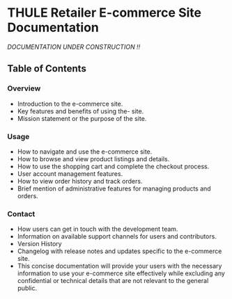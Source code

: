 # THULE Retailer E-commerce Site Documentation

_DOCUMENTATION UNDER CONSTRUCTION !!_

## Table of Contents

### Overview

- Introduction to the e-commerce site.
- Key features and benefits of using the- site.
- Mission statement or the purpose of the site.

### Usage

- How to navigate and use the e-commerce site.
- How to browse and view product listings and details.
- How to use the shopping cart and complete the checkout process.
- User account management features.
- How to view order history and track orders.
- Brief mention of administrative features for managing products and orders.

### Contact

- How users can get in touch with the development team.
- Information on available support channels for users and contributors.
- Version History
- Changelog with release notes and updates specific to the e-commerce site.
- This concise documentation will provide your users with the necessary information to use your e-commerce site effectively while excluding any confidential or technical details that are not relevant to the general public.
